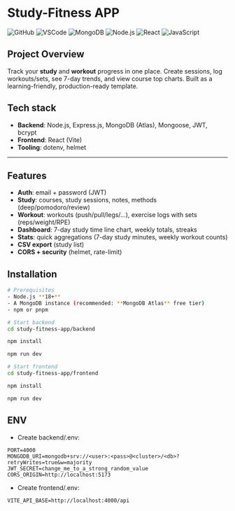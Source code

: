 # Study-Fitness APP

![GitHub](https://img.shields.io/badge/GitHub-181717?style=for-the-badge&logo=github&logoColor=white)
![VSCode](https://img.shields.io/badge/VS_Code-007ACC?style=for-the-badge&logo=visualstudiocode&logoColor=white)
![MongoDB](https://img.shields.io/badge/MongoDB-4EA94B?style=for-the-badge&logo=mongodb&logoColor=white)
![Node.js](https://img.shields.io/badge/Node.js-339933?style=for-the-badge&logo=nodedotjs&logoColor=white)
![React](https://img.shields.io/badge/React-61DAFB?style=for-the-badge&logo=react&logoColor=black)
![JavaScript](https://img.shields.io/badge/JavaScript-F7DF1E?style=for-the-badge&logo=javascript&logoColor=black)

## Project Overview
Track your **study** and **workout** progress in one place. Create sessions, log workouts/sets, see 7-day trends, and view course top charts. Built as a learning-friendly, production-ready template.

## Tech stack
- **Backend**: Node.js, Express.js, MongoDB (Atlas), Mongoose, JWT, bcrypt
- **Frontend**: React (Vite)
- **Tooling**: dotenv, helmet
---

## Features

- **Auth**: email + password (JWT)
- **Study**: courses, study sessions, notes, methods (deep/pomodoro/review)
- **Workout**: workouts (push/pull/legs/…), exercise logs with sets (reps/weight/RPE)
- **Dashboard**: 7-day study time line chart, weekly totals, streaks
- **Stats**: quick aggregations (7-day study minutes, weekly workout counts)
- **CSV export** (study list)
- **CORS + security** (helmet, rate-limit)


## Installation
```bash
# Prerequisites
- Node.js **18+**
- A MongoDB instance (recommended: **MongoDB Atlas** free tier)
- npm or pnpm

# Start backend
cd study-fitness-app/backend

npm install

npm run dev

# Start frontend
cd study-fitness-app/frontend

npm install

npm run dev
```
## ENV
- Create backend/.env:
```env
PORT=4000
MONGODB_URI=mongodb+srv://<user>:<pass>@<cluster>/<db>?retryWrites=true&w=majority
JWT_SECRET=change_me_to_a_strong_random_value
CORS_ORIGIN=http://localhost:5173
```
- Create frontend/.env:
```env
VITE_API_BASE=http://localhost:4000/api